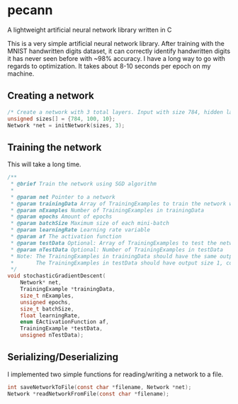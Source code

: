 # pecann
A lightweight artificial neural network library written in C

This is a very simple artificial neural network library. After training with the MNIST handwritten digits dataset, it can correctly
identify handwritten digits it has never seen before with ~98% accuracy. I have a long way to go with regards to optimization. It takes
about 8-10 seconds per epoch on my machine.

## Creating a network
```C
/* Create a network with 3 total layers. Input with size 784, hidden layer with size 100, and an output layer of size 10 */
unsigned sizes[] = {784, 100, 10};
Network *net = initNetwork(sizes, 3);
```

## Training the network
This will take a long time.
```C
/**
 * @brief Train the network using SGD algorithm
 * 
 * @param net Pointer to a network
 * @param trainingData Array of TrainingExamples to train the network with
 * @param nExamples Number of TrainingExamples in trainingData
 * @param epochs Amount of epochs
 * @param batchSize Maximum size of each mini-batch
 * @param learningRate Learning rate variable
 * @param af The activation function
 * @param testData Optional: Array of TrainingExamples to test the network against.
 * @param nTestData Optional: Number of TrainingExamples in testData
 * Note: The TrainingExamples in trainingData should have the same output size as the network, contianing the desired activation for each output perceptron.
 *       The TrainingExamples in testData should have output size 1, containing the index of the desired highest activation perceptron.
 */
void stochasticGradientDescent(
    Network* net,
    TrainingExample *trainingData,
    size_t nExamples,
    unsigned epochs, 
    size_t batchSize,
    float learningRate,
    enum EActivationFunction af,
    TrainingExample *testData,
    unsigned nTestData);
```

## Serializing/Deserializing
I implemented two simple functions for reading/writing a network to a file.
```C
int saveNetworkToFile(const char *filename, Network *net);
Network *readNetworkFromFile(const char *filename);
```

